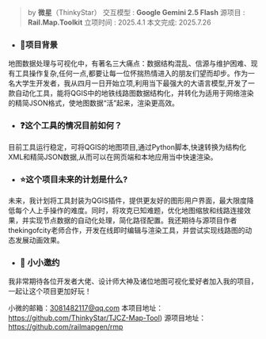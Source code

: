 >by **微星**（ThinkyStar）
>交互模型 : **Google Gemini 2.5 Flash**
>源项目 : **Rail.Map.Toolkit**
>立项时间 : 2025.4.1
>本文完成: 2025.7.26

- ### 🔧**项目背景**
地图数据处理与可视化中，有著名三大痛点：数据结构混乱、信源与维护困难、现有工具操作复杂,任何一点,都要让每一位怀揣热情进入的朋友们望而却步。作为一名大学生开发者，我从四月一日开始立项,利用当下最强大的大语言模型,开发了一款自动化工具，能将QGIS中的地铁线路图数据结构化，并转化为适用于网络渲染的精简JSON格式，使地图数据“活”起来，渲染更高效。

- ### ❓**这个工具的情况目前如何？**
目前工具运行稳定，可将QGIS的地图项目,通过Python脚本,快速转换为结构化XML和精简JSON数据,从而可以在网页端和本地应用当中快速渲染。

- ### ⭐**这个项目未来的计划是什么?**
未来，我计划将工具封装为QGIS插件，提供更友好的图形用户界面，最大限度降低每个人上手操作的难度。同时，将攻克已知难题，优化地图缩放和线路连接效果，并实现节点数据的自动化处理，简化路径配置。我还期待与源项目作者thekingofcity老师合作，开发在线即时编辑与渲染工具，并尝试实现线路图的动态发展动画效果。

- ### 👋 **小小邀约**
我非常期待各位开发者大佬、设计师大神及诸位地图可视化爱好者加入我的项目，一起让这个项目更加好玩！

小微的邮箱：3081482117@qq.com
本项目地址：https://github.com/ThinkyStar/TJCZ-Map-Tool)
源项目地址：https://github.com/railmapgen/rmp
